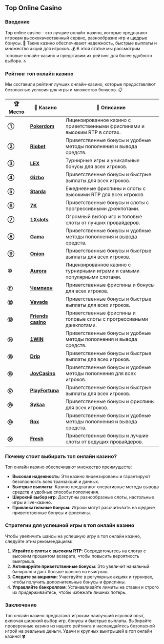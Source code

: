 ## Top Online Casino

### Введение
Top online casino – это лучшие онлайн-казино, которые предлагают игрокам высококачественный сервис, разнообразие игр и щедрые бонусы. 🎰 Такие казино обеспечивают надежность, быстрые выплаты и множество акций для игроков. 💰 В этой статье мы рассмотрим топовые онлайн-казино и представим их рейтинг для более удобного выбора. 🔝

### Рейтинг топ онлайн казино
Мы составили рейтинг лучших онлайн-казино, которые предоставляют безопасные условия для игры и множество бонусов. 📋

| **🏆 Место** | **🎰 Казино** | **💬 Описание** |
|-------------|-------------|----------------|
| **①** | [**Pokerdom**](https://brandplay.link/4k77v2yx) | Лицензированное казино с приветственными фриспинами и высоким RTP в слотах. |
| **②** | [**Riobet**](https://brandplay.link/7xBLTPyj) | Приветственные бонусы и удобные методы пополнения и вывода средств. |
| **③** | [**LEX**](https://brandplay.link/zW4hdDFV) | Турнирные игры и уникальные бонусы для всех игроков. |
| **④** | [**Gizbo**](https://brandplay.link/bprXw4YV) | Приветственные бонусы и быстрые выплаты для всех игроков. |
| **⑤** | [**Starda**](https://brandplay.link/fB7xwRFL) | Ежедневные фриспины и слоты с высокими RTP для всех игроков. |
| **⑥** | [**7K**](https://brandplay.link/BvQyFShp) | Приветственные бонусы и слоты с прогрессивными джекпотами. |
| **⑦** | [**1Xslots**](https://brandplay.link/hSB1khtr) | Огромный выбор игр и топовые слоты от лучших провайдеров. |
| **⑧** | [**Gama**](https://brandplay.link/j6NMKsDz) | Приветственные бонусы и удобные методы пополнения и вывода средств. |
| **⑨** | [**Onion**](https://brandplay.link/zBGRVpQ9) | Приветственные бонусы и быстрые выплаты для всех игроков. |
| **⑩** | [**Aurora**](https://10trafic-stat2.com/click/668546556bcc6313411604bd/6766/13032/subaccount) | Лицензированное казино с турнирными играми и самыми популярными слотами. |
| **⑪** | [**Чемпион**](https://temon-gter.cfd/go/lRq?p80412p304504pcc44t17455) | Приветственные фриспины и бонусы для всех игроков. |
| **⑫** | [**Vavada**](https://vavadapartner.pro/?promo=ea5c9275-6854-4505-94fc-95ab18221945-linkb2) | Приветственные бонусы и быстрые выплаты для всех игроков. |
| **⑬** | [**Friends casino**](https://gofriends.vc/linkb2) | Приветственные фриспины и топовые слоты с прогрессивными джекпотами. |
| **⑭** | [**1WIN**](https://brandplay.link/smXVpBbG) | Приветственные бонусы и удобные методы пополнения и вывода средств. |
| **⑮** | [**Drip**](https://drp-ircp01.com/c07e6a3db) | Приветственные бонусы и быстрые выплаты для всех игроков. |
| **⑯** | [**JoyCasino**](https://rpc30.call2me.pro/?/ru/registration?apkpop=0&partner=p24970p3291217pc98f) | Приветственные бонусы и удобные методы пополнения для всех игроков. |
| **⑰** | [**PlayFortuna**](https://fortunapromo.net/alt/playfortuna/registration?0dc4a9362a71feb7e3f165fb8e766f70) | Приветственные бонусы и быстрые выплаты для всех игроков. |
| **⑱** | [**Sykaa**](https://s-two-way.com/?source=linkb2&pid=30697) | Приветственные бонусы и фриспины для всех игроков. |
| **⑲** | [**Rox**](https://rox-pvwfpjgcxe.com/cb1ee18a5) | Приветственные бонусы и удобные методы пополнения и вывода средств. |
| **⑳** | [**Fresh**](https://fresh-eumwkxwao.com/c3f7b485d) | Приветственные бонусы и лучшие слоты от ведущих провайдеров. |

### Почему стоит выбирать топ онлайн казино?
Топ онлайн казино обеспечивают множество преимуществ:

- **Высокая надежность**: Эти казино лицензированы и гарантируют безопасность всех транзакций и данных.
- **Быстрые выплаты**: Казино предлагают оперативные методы вывода средств и удобные способы пополнения.
- **Широкий выбор игр**: Доступны разнообразные слоты, настольные игры и live-казино.
- **Привлекательные бонусы**: Игроки могут рассчитывать на щедрые приветственные бонусы и фриспины.

### Стратегии для успешной игры в топ онлайн казино
Чтобы увеличить шансы на успешную игру в топ онлайн казино, следуйте этим рекомендациям:

1. **Играйте в слоты с высоким RTP**: Сосредоточьтесь на слотах с высоким процентом возврата, чтобы повысить вероятность выигрыша.
2. **Активируйте приветственные бонусы**: Это увеличит начальный банкролл и даст больше шансов на выигрыш.
3. **Следите за акциями**: Участвуйте в регулярных акциях и турнирах, чтобы получить дополнительные бонусы и фриспины.
4. **Управляйте банкроллом**: Устанавливайте лимиты на ставки и строго их придерживайтесь, чтобы избежать лишних потерь.

### Заключение
Топ онлайн казино предлагают игрокам наилучший игровой опыт, включая широкий выбор игр, бонусы и быстрые выплаты. Выбирайте проверенные казино из нашего рейтинга и наслаждайтесь безопасной игрой на реальные деньги. Удачи и крупных выигрышей в топ онлайн казино! 🍀
